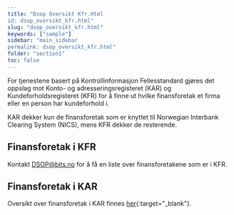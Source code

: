 ```yaml
---
title: "Dsop Oversikt Kfr.Html
id: dsop_oversikt_kfr.html"
slug: "dsop_oversikt_kfr.html"
keywords: ["sample"]
sidebar: "main_sidebar
permalink: dsop_oversikt_kfr.html"
folder: "section1"
toc: false
---
```


For tjenestene basert på Kontrollinformasjon Fellesstandard gjøres det oppslag mot Konto- og adresseringsregisteret (KAR)
og Kundeforholdsregisteret (KFR) for å finne ut hvilke finansforetak et firma eller en person har kundeforhold i.

KAR dekker kun de finansforetak som er knyttet til Norwegian Interbank Clearing System (NICS), mens KFR dekker de resterende.

## Finansforetak i KFR

Kontakt [DSOP@bits.no](mailto:dsop@bits.no) for å få en liste over finansforetakene som er i KFR.

## Finansforetak i KAR

Oversikt over finansforetak i KAR finnes [her](https://www.bits.no/wp-content/uploads/2024/01/Oversikt-over-deltagere-i-NICS-pr.-31-12-2023.pdf)\{:target="_blank"\}.